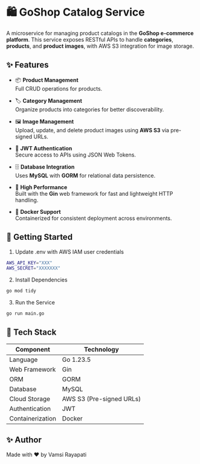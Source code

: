 # 🛍️ GoShop Catalog Service

A microservice for managing product catalogs in the **GoShop e-commerce platform**. This service exposes RESTful APIs to handle **categories**, **products**, and **product images**, with AWS S3 integration for image storage.


## ✨ Features

- 📦 **Product Management**  
  Full CRUD operations for products.

- 🏷️ **Category Management**  
  Organize products into categories for better discoverability.

- 🖼️ **Image Management**  
  Upload, update, and delete product images using **AWS S3** via pre-signed URLs.

- 🔐 **JWT Authentication**  
  Secure access to APIs using JSON Web Tokens.

- 🗄️ **Database Integration**  
  Uses **MySQL** with **GORM** for relational data persistence.

- 🚀 **High Performance**  
  Built with the **Gin** web framework for fast and lightweight HTTP handling.

- 🐳 **Docker Support**  
  Containerized for consistent deployment across environments.

## 🚀 Getting Started
1. Update .env with AWS IAM user credentials
```bash
AWS_API_KEY="XXX"
AWS_SECRET="XXXXXXX"
```
2. Install Dependencies
```bash
go mod tidy
```
3. Run the Service
```bash
go run main.go
```

## 🧰 Tech Stack

| Component         | Technology      |
|------------------|-----------------|
| Language          | Go 1.23.5        |
| Web Framework     | Gin              |
| ORM               | GORM             |
| Database          | MySQL            |
| Cloud Storage     | AWS S3 (Pre-signed URLs) |
| Authentication    | JWT              |
| Containerization  | Docker           |


## ✨ Author
Made with ❤️ by Vamsi Rayapati
